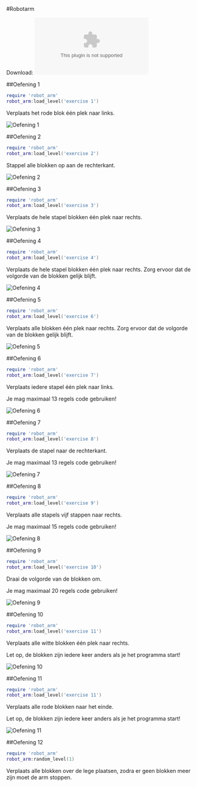 #Robotarm

Download: ![ZeroBrane](https://www.dropbox.com/s/0ek0uh61fwlk7ji/ZeroBraneStudio.zip?dl=0)

##Oefening 1
```lua
require 'robot_arm'
robot_arm:load_level('exercise 1')
```
Verplaats het rode blok één plek naar links.

![Oefening 1](readme/exercise1.png)

##Oefening 2
```lua
require 'robot_arm'
robot_arm:load_level('exercise 2')
```
Stappel alle blokken op aan de rechterkant.

![Oefening 2](readme/exercise2.png)

##Oefening 3
```lua
require 'robot_arm'
robot_arm:load_level('exercise 3')
```
Verplaats de hele stapel blokken één plek naar rechts.

![Oefening 3](readme/exercise3.png)

##Oefening 4
```lua
require 'robot_arm'
robot_arm:load_level('exercise 4')
```
Verplaats de hele stapel blokken één plek naar rechts. Zorg ervoor dat de volgorde van de blokken gelijk blijft.

![Oefening 4](readme/exercise4.png)

##Oefening 5
```lua
require 'robot_arm'
robot_arm:load_level('exercise 6')
```
Verplaats alle blokken één plek naar rechts. Zorg ervoor dat de volgorde van de blokken gelijk blijft. 

![Oefening 5](readme/exercise6.png)

##Oefening 6
```lua
require 'robot_arm'
robot_arm:load_level('exercise 7')
```
Verplaats iedere stapel één plek naar links.

Je mag maximaal 13 regels code gebruiken!

![Oefening 6](readme/exercise7.png)

##Oefening 7
```lua
require 'robot_arm'
robot_arm:load_level('exercise 8')
```
Verplaats de stapel naar de rechterkant.

Je mag maximaal 13 regels code gebruiken!

![Oefening 7](readme/exercise8.png)

##Oefening 8
```lua
require 'robot_arm'
robot_arm:load_level('exercise 9')
```
Verplaats alle stapels vijf stappen naar rechts.

Je mag maximaal 15 regels code gebruiken!

![Oefening 8](readme/exercise9.png)

##Oefening 9
```lua
require 'robot_arm'
robot_arm:load_level('exercise 10')
```
Draai de volgorde van de blokken om.

Je mag maximaal 20 regels code gebruiken!

![Oefening 9](readme/exercise10.png)

##Oefening 10
```lua
require 'robot_arm'
robot_arm:load_level('exercise 11')
```
Verplaats alle witte blokken één plek naar rechts. 

Let op, de blokken zijn iedere keer anders als je het programma start!

![Oefening 10](readme/exercise11.png)

##Oefening 11
```lua
require 'robot_arm'
robot_arm:load_level('exercise 11')
```
Verplaats alle rode blokken naar het einde.

Let op, de blokken zijn iedere keer anders als je het programma start!

![Oefening 11](readme/exercise12.png)

##Oefening 12
```lua
require 'robot_arm'
robot_arm:random_level(1)
```
Verplaats alle blokken over de lege plaatsen, zodra er geen blokken meer zijn moet de arm stoppen.
